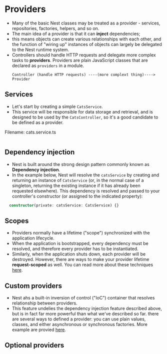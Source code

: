 # Providers

- Many of the basic Nest classes may be treated as a provider -
  services, repositories, factories, helpers, and so on.
- The main idea of a provider is that it can **inject** dependencies;
- this means objects can create various relationships with each other,
  and the function of "wiring up" instances of objects can largely be delegated to the Nest runtime system.
- Controllers should handle HTTP requests and
  delegate more complex tasks to **providers**.
  Providers are plain JavaScript classes that are declared as `providers` in a module.
  ```
  Controller (handle HTTP requests) ----(more complext thing)----> Provider
  ```

## Services

- Let's start by creating a simple `CatsService`.
- This service will be responsible for data storage and retrieval, and is designed to be used by the `CatsController`, so it's a good candidate to be defined as a provider.

Filename: cats.service.ts

```ts
```

## Dependency injection

- Nest is built around the strong design pattern commonly known as **Dependency injection**.
- In the example below, Nest will resolve the `catsService` by creating and returning an instance of `CatsService` (or, in the normal case of a singleton, returning the existing instance if it has already been requested elsewhere).
  This dependency is resolved and passed to your controller's constructor (or assigned to the indicated property):

```ts
  constructor(private: catsService: CatsService) {}
```

## Scopes

- Providers normally have a lifetime ("scope") synchronized with the application lifecycle.
- When the application is bootstrapped, every dependency must be resolved, and therefore every provider has to be instantiated.
- Similarly, when the application shuts down,
  each provider will be destroyed. However, there are ways to make your provider lifetime **request-scoped** as well. You can read more about these techniques [here](https://docs.nestjs.com/fundamentals/injection-scopes).

## Custom providers

- Nest ahs a built-in inversion of control ("IoC") container that resolves relationship between providers.
- This feature undelies the dependency injection feature described above,
  but is in fact far more powerful than what we've described so far.
  there are several ways to defined a provider:
  you can use plain values, classes, and either asynchronous or synchronous factories. More example are provied [here](https://docs.nestjs.com/fundamentals/custom-providers).

## Optional providers
